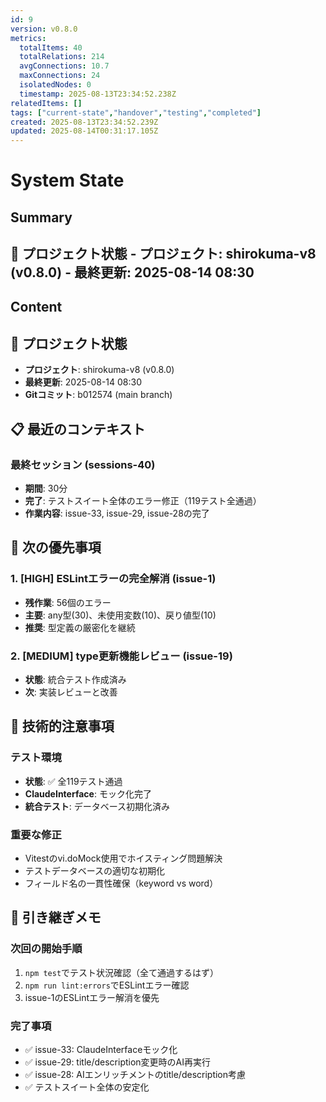 ```yaml
---
id: 9
version: v0.8.0
metrics:
  totalItems: 40
  totalRelations: 214
  avgConnections: 10.7
  maxConnections: 24
  isolatedNodes: 0
  timestamp: 2025-08-13T23:34:52.238Z
relatedItems: []
tags: ["current-state","handover","testing","completed"]
created: 2025-08-13T23:34:52.239Z
updated: 2025-08-14T00:31:17.105Z
---
```


# System State

## Summary

## 📍 プロジェクト状態 - **プロジェクト**: shirokuma-v8 (v0.8.0) - **最終更新**: 2025-08-14 08:30

## Content

## 📍 プロジェクト状態
- **プロジェクト**: shirokuma-v8 (v0.8.0)
- **最終更新**: 2025-08-14 08:30
- **Gitコミット**: b012574 (main branch)

## 📋 最近のコンテキスト

### 最終セッション (sessions-40)
- **期間**: 30分
- **完了**: テストスイート全体のエラー修正（119テスト全通過）
- **作業内容**: issue-33, issue-29, issue-28の完了

## 🎯 次の優先事項

### 1. [HIGH] ESLintエラーの完全解消 (issue-1)
- **残作業**: 56個のエラー
- **主要**: any型(30)、未使用変数(10)、戻り値型(10)
- **推奨**: 型定義の厳密化を継続

### 2. [MEDIUM] type更新機能レビュー (issue-19)
- **状態**: 統合テスト作成済み
- **次**: 実装レビューと改善

## 🔧 技術的注意事項

### テスト環境
- **状態**: ✅ 全119テスト通過
- **ClaudeInterface**: モック化完了
- **統合テスト**: データベース初期化済み

### 重要な修正
- Vitestのvi.doMock使用でホイスティング問題解決
- テストデータベースの適切な初期化
- フィールド名の一貫性確保（keyword vs word）

## 📝 引き継ぎメモ

### 次回の開始手順
1. `npm test`でテスト状況確認（全て通過するはず）
2. `npm run lint:errors`でESLintエラー確認
3. issue-1のESLintエラー解消を優先

### 完了事項
- ✅ issue-33: ClaudeInterfaceモック化
- ✅ issue-29: title/description変更時のAI再実行
- ✅ issue-28: AIエンリッチメントのtitle/description考慮
- ✅ テストスイート全体の安定化

